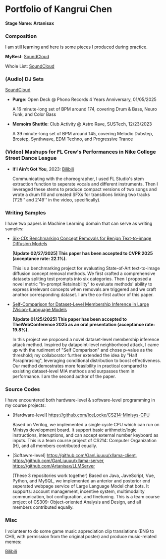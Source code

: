 # Portfolio of Kangrui Chen

#### Stage Name: Artanisax

### Composition

I am still learning and here is some pieces I produced during practice.

**MyBest**: [SoundCloud](https://soundcloud.com/artanisax/first-trial-on-orchestra/s-e85Lw8iJWyp?in=artanisax/sets/practice/s-Slxle255Pul&si=c5fe2ff6c0084eec8dca429bb922dbaa&utm_source=clipboard&utm_medium=text&utm_campaign=social_sharing)

Whole List: [SoundCloud](https://soundcloud.com/artanisax/sets/practice/s-Slxle255Pul?si=7d4242adf5a54731af779a61423daa07&utm_source=clipboard&utm_medium=text&utm_campaign=social_sharing)

### (Audio) DJ Sets

[SoundCloud](https://soundcloud.com/artanisax/sets/artanisax-radio)

- **Purge**: Open Deck @ Phono Records 4 Years Anniversary, 01/05/2025

  A 16 minute-long set of BPM around 174, covering Drum & Bass, Neuro Funk, and Color Bass 

- **Memoirs Shuttle**: Club Activity @ Astro Rave, SUSTech, 12/23/2023

  A 39 minute-long set of BPM around 145, covering Melodic Dubstep, Brostep, Synthwave, EDM Techno, and Progressive Trance

### (Video) Mashups for **FL Crew**'s Performances in **Nike College Street Dance League**

- **If I Ain't Got You**, 2023: [Bilibili](https://www.bilibili.com/video/BV1mw411t7Mw)

  Communicating with the choreographer, I used FL Studio's stem extraction function to seperate vocals and different instruments. Then I leveraged these stems to produce compact versions of two songs and wrote a drum fill and created SFXs for transitions linking two tracks (1'25'' and 2'49'' in the video, specifically).

### Writing Samples

I have two papers in Machine Learning domain that can serve as writing samples:

- [Six-CD: Benchmarking Concept Removals for Benign Text-to-image Diffusion Models](https://arxiv.org/abs/2406.14855)

  **[Update 02/27/2025] This paper has been accepted to CVPR 2025 (acceptance rate: 22.1%).**
  
  This is a benchmarking project for evaluating State-of-Art text-to-image diffusion concept removal methods. We first crafted a comprehensive datasets spliting test prompts into six categories. Then I proposed a novel metric "In-prompt Retainability" to evaluate methods' ability to express irrelevant concepts when removals are triggered and we craft anothor corresponding dataset. I am the co-first author of this paper.

- [Self-Comparison for Dataset-Level Membership Inference in Large (Vision-)Language Models](https://arxiv.org/abs/2410.13088)
  
  **[Update 01/25/2025] This paper has been accepted to TheWebConference 2025 as an oral presentation (acceptance rate: 19.8%).**
  
  In this project we proposed a novel dataset-level membership inference attack method. Inspired by datapoint-level neighborhood attack, I came up with the rudiment of "Self Comparison" and chose p-value as the threshold; my collaborator further extended the idea by "Half Paraphrasing", leveraging conditional distribution to boost effectiveness. Our method demostrates more feasibility in practical compared to exsisting dataset-level MIA methods and surpasses them in performance. I am the second author of the paper.

### Source Codes

I have encountered both hardware-level & software-level programming in my course projects:

- [Hardware-level] https://github.com/IceLocke/CS214-Minisys-CPU
  
  Based on Verilog, we implemented a single cycle CPU which can run on Minisys development board. It support basic arithmetic/logic instructions, interuptions, and can accept external number keyboard as inputs. This is a team course project of CS214: Computer Organization (H), and all members contributed equally.

- [Softawre-level] https://github.com/GanLiuuuu/xllama-client, https://github.com/GanLiuuuu/xllama-server, https://github.com/Artanisax/LLMServer

  (These 3 repositories work together) Based on Java, JaveScript, Vue, Python, and MySQL, we implemented an anterior and posterior end seperated webpage service of Large Language Model chat bots. It supports: account management, incentive system, multimodality communication, bot configuration, and finetuning. This is a team course project of CS309: Object-oriented Analysis and Design, and all members contributed equally.

### Misc

I volunteer to do some game music appreciation clip translations (ENG to CHS, with permission from the original poster) and produce music-related memes:

[Bilibili](https://space.bilibili.com/155108168)

